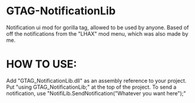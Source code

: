 # GTAG-NotificationLib
Notification ui mod for gorilla tag, allowed to be used by anyone.
Based of off the notifications from the "LHAX" mod menu, which was also made by me.

# HOW TO USE:
Add "GTAG_NotificationLib.dll" as an assembly reference to your project.
Put "using GTAG_NotificationLib;" at the top of the project.
To send a notification, use "NotifiLib.SendNotification("Whatever you want here");"

